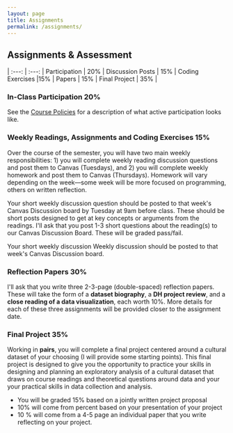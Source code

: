 ```yaml
---
layout: page
title: Assignments
permalink: /assignments/
---
```


## Assignments & Assessment 
 

| :---: | :---: |
Participation | 20% |
Discussion Posts | 15% |
Coding Exercises |15% |
Papers |  15% |
Final Project | 35% |

### In-Class Participation 20%

See the [Course Policies](https://sceckert.github.io/IntroDHSpring2021/policies) for a description of what active participation looks like.

### Weekly Readings, Assignments and Coding Exercises 15% 

Over the course of the semester, you will have two main weekly responsibilities: 1) you will complete weekly reading discussion questions and post them to Canvas (Tuesdays), and 2) you will complete weekly homework and post them to Canvas (Thursdays). Homework  will vary depending on the week––some week will be more focused on programming, others on written reflection. 

Your short weekly discussion question should be posted to that week's Canvas Discussion board by Tuesday at 9am before class. These should be short posts designed to get at key concepts or arguments from the readings. I'll ask that you post 1-3 short questions about the reading(s) to our Canvas Discussion Board. These will be graded pass/fail.

Your short weekly discussion Weekly discussion should be posted to that week's Canvas Discussion board. 

### Reflection Papers 30%

I'll ask that you write three 2-3-page (double-spaced) reflection papers. These will take the form of a **dataset biography**, a **DH project review**, and a **close reading of a data visualization**, each worth 10%. More details for each of these three assignments will be provided closer to the assignment date.


### Final Project 35%



Working in **pairs**, you will complete a final project centered around a cultural dataset of your choosing (I will provide some starting points). This final project is designed to give you the opportunity to practice your skills in designing and planning an exploratory analysis of a cultural dataset that draws on course readings and theoretical questions around data and your your practical skills in data collection and analysis.

-  You will be graded 15% based on a jointly written project proposal
- 10% will come from  percent based on your presentation of your project
- 10 % will come from a 4-5 page an individual paper that you write reflecting on your project.
